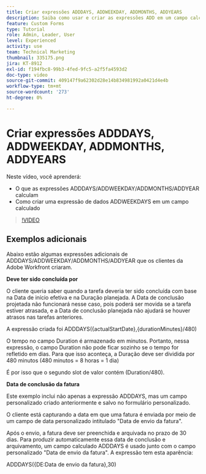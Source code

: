 ```yaml
---
title: Criar expressões ADDDAYS, ADDWEEKDAY, ADDMONTHS, ADDYEARS
description: Saiba como usar e criar as expressões ADD em um campo calculado no Adobe [!DNL Workfront].
feature: Custom Forms
type: Tutorial
role: Admin, Leader, User
level: Experienced
activity: use
team: Technical Marketing
thumbnail: 335175.png
jira: KT-8912
exl-id: f194fbc8-99b3-4fed-9fc5-a2f5fa4593d2
doc-type: video
source-git-commit: 409147f9a62302d28e14b834981992a0421d4e4b
workflow-type: tm+mt
source-wordcount: '273'
ht-degree: 0%

---
```


# Criar expressões ADDDAYS, ADDWEEKDAY, ADDMONTHS, ADDYEARS

Neste vídeo, você aprenderá:

* O que as expressões ADDDAYS/ADDWEEKDAY/ADDMONTHS/ADDYEAR calculam
* Como criar uma expressão de dados ADDWEEKDAYS em um campo calculado

>[!VIDEO](https://video.tv.adobe.com/v/335175/?quality=12&learn=on)

## Exemplos adicionais

Abaixo estão algumas expressões adicionais de ADDDAYS/ADDWEEKDAY/ADDMONTHS/ADDYEAR que os clientes da Adobe Workfront criaram.

**Deve ter sido concluída por**

O cliente queria saber quando a tarefa deveria ter sido concluída com base na Data de início efetiva e na Duração planejada. A Data de conclusão projetada não funcionará nesse caso, pois poderá ser movida se a tarefa estiver atrasada, e a Data de conclusão planejada não ajudará se houver atrasos nas tarefas anteriores.

A expressão criada foi ADDDAYS({actualStartDate},{durationMinutes}/480)

O tempo no campo Duration é armazenado em minutos. Portanto, nessa expressão, o campo Duration não pode ficar sozinho se o tempo for refletido em dias. Para que isso aconteça, a Duração deve ser dividida por 480 minutos (480 minutos = 8 horas = 1 dia)

É por isso que o segundo slot de valor contém (Duration/480).


**Data de conclusão da fatura**

Este exemplo inclui não apenas a expressão ADDDAYS, mas um campo personalizado criado anteriormente e salvo no formulário personalizado.

O cliente está capturando a data em que uma fatura é enviada por meio de um campo de data personalizado intitulado &quot;Data de envio da fatura&quot;.

Após o envio, a fatura deve ser preenchida e arquivada no prazo de 30 dias. Para produzir automaticamente essa data de conclusão e arquivamento, um campo calculado ADDDAYS é usado junto com o campo personalizado &quot;Data de envio da fatura&quot;. A expressão tem esta aparência:

ADDDAYS({DE:Data de envio da fatura},30)

